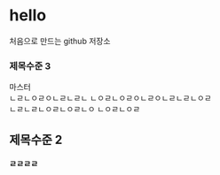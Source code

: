 # hello
처음으로 만드는 github 저장소  
### 제목수준 3 
마스터  
ㄴㄹㄴㅇㄹㅇㄴㄹㄴㄹㄴ
ㄴㅇㄹㄴㅇㄹㅇㄴㄹㅇㄴㄹㄴㄹㄴㅇㄹ  
ㄴㄹㄴㄹㄴㅇㄹㄴㅇㄹㄴㅇ
ㄴㅇㄹㄴㅇㄹ  
## 제목수준 2  
#### ㄹㄹㄹㄹ  
